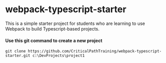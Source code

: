 # webpack-typescript-starter
This is a simple starter project for students who are learning to use Webpack to build Typescript-based projects.

#### Use this git command to create a new project

`
git clone https://github.com/CriticalPathTraining/webpack-typescript-starter.git c:\DevProjects\project1
`
